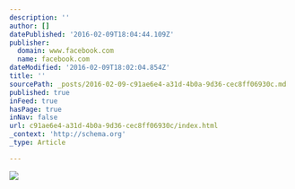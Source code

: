 ```yaml
---
description: ''
author: []
datePublished: '2016-02-09T18:04:44.109Z'
publisher:
  domain: www.facebook.com
  name: facebook.com
dateModified: '2016-02-09T18:02:04.854Z'
title: ''
sourcePath: _posts/2016-02-09-c91ae6e4-a31d-4b0a-9d36-cec8ff06930c.md
published: true
inFeed: true
hasPage: true
inNav: false
url: c91ae6e4-a31d-4b0a-9d36-cec8ff06930c/index.html
_context: 'http://schema.org'
_type: Article

---
```

![](https://scontent-dfw1-1.xx.fbcdn.net/hphotos-xpa1/v/t1.0-9/1507886_10152438822375278_771820076_n.jpg?oh=38aa33488723749aba63e9e1da8d09ca&oe=57325BAF)